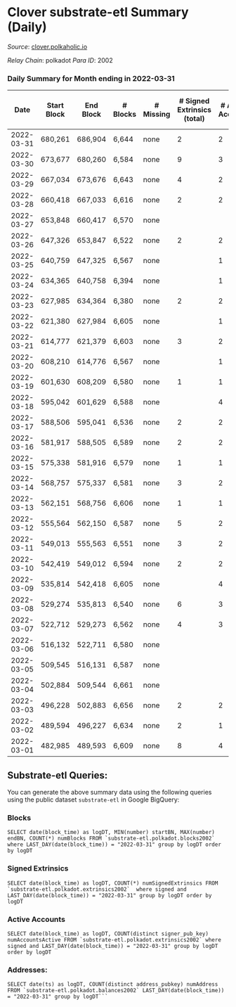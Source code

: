 # Clover substrate-etl Summary (Daily)

_Source_: [clover.polkaholic.io](https://clover.polkaholic.io)

*Relay Chain*: polkadot
*Para ID*: 2002



### Daily Summary for Month ending in 2022-03-31


| Date | Start Block | End Block | # Blocks | # Missing | # Signed Extrinsics (total) | # Active Accounts | # Addresses with Balances | # Events | # Transfers | # XCM Transfers In | # XCM Transfers Out |
| ---- | ----------- | --------- | -------- | --------- | --------------------------- | ----------------- | ------------------------- | -------- | ----------- | ------------------ | ------------------- |
| 2022-03-31 | 680,261 | 686,904 | 6,644 | none  | 2 | 2 | 157 | 13,332 | 3 ($156.60) |   |   |
| 2022-03-30 | 673,677 | 680,260 | 6,584 | none  | 9 | 3 | 152 | 13,207 |   |   |   |
| 2022-03-29 | 667,034 | 673,676 | 6,643 | none  | 4 | 2 | 152 | 13,336 | 5 ($51.60) |   |   |
| 2022-03-28 | 660,418 | 667,033 | 6,616 | none  | 2 | 2 | 146 | 13,328 | 3 ($12.84) |   |   |
| 2022-03-27 | 653,848 | 660,417 | 6,570 | none  |  |  | 138 | 13,142 |   |   |   |
| 2022-03-26 | 647,326 | 653,847 | 6,522 | none  | 2 | 2 | 138 | 13,073 |   |   |   |
| 2022-03-25 | 640,759 | 647,325 | 6,567 | none  |  | 1 | 136 | 13,141 |   |   |   |
| 2022-03-24 | 634,365 | 640,758 | 6,394 | none  |  | 1 | 136 | 12,794 |   |   |   |
| 2022-03-23 | 627,985 | 634,364 | 6,380 | none  | 2 | 2 | 136 | 12,782 | 1 ($147.61) |   |   |
| 2022-03-22 | 621,380 | 627,984 | 6,605 | none  |  | 1 | 134 | 13,217 |   |   |   |
| 2022-03-21 | 614,777 | 621,379 | 6,603 | none  | 3 | 2 | 134 | 13,232 | 2 ($4.75) |   |   |
| 2022-03-20 | 608,210 | 614,776 | 6,567 | none  |  | 1 | 134 | 13,141 |   |   |   |
| 2022-03-19 | 601,630 | 608,209 | 6,580 | none  | 1 | 1 | 134 | 13,187 |   |   |   |
| 2022-03-18 | 595,042 | 601,629 | 6,588 | none  |  | 4 | 133 | 13,355 | 1 ($6.52) |   |   |
| 2022-03-17 | 588,506 | 595,041 | 6,536 | none  | 2 | 2 | 119 | 13,112 |   |   |   |
| 2022-03-16 | 581,917 | 588,505 | 6,589 | none  | 2 | 2 | 118 | 13,190 |   |   |   |
| 2022-03-15 | 575,338 | 581,916 | 6,579 | none  | 1 | 1 | 117 | 13,175 |   |   |   |
| 2022-03-14 | 568,757 | 575,337 | 6,581 | none  | 3 | 2 | 116 | 13,180 | 2 ($0.66) |   |   |
| 2022-03-13 | 562,151 | 568,756 | 6,606 | none  | 1 | 1 | 116 | 13,220 |   |   |   |
| 2022-03-12 | 555,564 | 562,150 | 6,587 | none  | 5 | 2 | 116 | 13,198 | 2 ($265.54) |   |   |
| 2022-03-11 | 549,013 | 555,563 | 6,551 | none  | 3 | 2 | 115 | 13,413 | 3 ($8.63) |   |   |
| 2022-03-10 | 542,419 | 549,012 | 6,594 | none  | 2 | 2 | 86 | 13,208 |   |   |   |
| 2022-03-09 | 535,814 | 542,418 | 6,605 | none  |  | 4 | 85 | 13,252 | 1 ($11.06) |   |   |
| 2022-03-08 | 529,274 | 535,813 | 6,540 | none  | 6 | 3 | 84 | 13,458 | 13 ($629.79) |   |   |
| 2022-03-07 | 522,712 | 529,273 | 6,562 | none  | 4 | 3 | 63 | 13,152 | 1 ($11.06) |   |   |
| 2022-03-06 | 516,132 | 522,711 | 6,580 | none  |  |  | 60 | 13,166 |   |   |   |
| 2022-03-05 | 509,545 | 516,131 | 6,587 | none  |  |  | 60 | 13,176 |   |   |   |
| 2022-03-04 | 502,884 | 509,544 | 6,661 | none  |  |  | 60 | 13,327 |   |   |   |
| 2022-03-03 | 496,228 | 502,883 | 6,656 | none  | 2 | 2 | 60 | 13,324 |   |   |   |
| 2022-03-02 | 489,594 | 496,227 | 6,634 | none  | 2 | 1 | 59 | 13,285 |   |   |   |
| 2022-03-01 | 482,985 | 489,593 | 6,609 | none  | 8 | 4 | 58 | 13,312 | 2 ($4.43) |   |   |

## Substrate-etl Queries:
You can generate the above summary data using the following queries using the public dataset `substrate-etl` in Google BigQuery:


### Blocks
```
SELECT date(block_time) as logDT, MIN(number) startBN, MAX(number) endBN, COUNT(*) numBlocks FROM `substrate-etl.polkadot.blocks2002`  where LAST_DAY(date(block_time)) = "2022-03-31" group by logDT order by logDT
```


### Signed Extrinsics
```
SELECT date(block_time) as logDT, COUNT(*) numSignedExtrinsics FROM `substrate-etl.polkadot.extrinsics2002`  where signed and LAST_DAY(date(block_time)) = "2022-03-31" group by logDT order by logDT
```


### Active Accounts
```
SELECT date(block_time) as logDT, COUNT(distinct signer_pub_key) numAccountsActive FROM `substrate-etl.polkadot.extrinsics2002` where signed and LAST_DAY(date(block_time)) = "2022-03-31" group by logDT order by logDT
```


### Addresses:
```
SELECT date(ts) as logDT, COUNT(distinct address_pubkey) numAddress FROM `substrate-etl.polkadot.balances2002` LAST_DAY(date(block_time)) = "2022-03-31" group by logDT```


